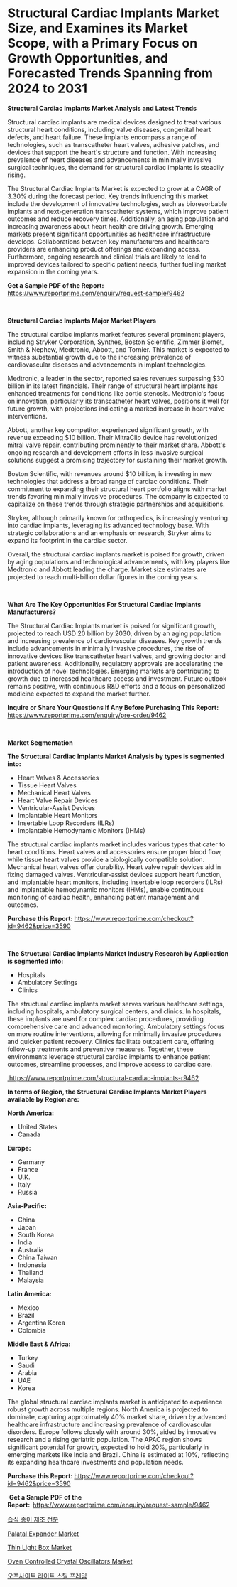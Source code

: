 <p><h1>Structural Cardiac Implants Market Size, and Examines its Market Scope, with a Primary Focus on Growth Opportunities, and Forecasted Trends Spanning from 2024 to 2031</h1></p><p><strong>Structural Cardiac Implants Market Analysis and Latest Trends</strong></p>
<p><p>Structural cardiac implants are medical devices designed to treat various structural heart conditions, including valve diseases, congenital heart defects, and heart failure. These implants encompass a range of technologies, such as transcatheter heart valves, adhesive patches, and devices that support the heart's structure and function. With increasing prevalence of heart diseases and advancements in minimally invasive surgical techniques, the demand for structural cardiac implants is steadily rising.</p><p>The Structural Cardiac Implants Market is expected to grow at a CAGR of 3.30% during the forecast period. Key trends influencing this market include the development of innovative technologies, such as bioresorbable implants and next-generation transcatheter systems, which improve patient outcomes and reduce recovery times. Additionally, an aging population and increasing awareness about heart health are driving growth. Emerging markets present significant opportunities as healthcare infrastructure develops. Collaborations between key manufacturers and healthcare providers are enhancing product offerings and expanding access. Furthermore, ongoing research and clinical trials are likely to lead to improved devices tailored to specific patient needs, further fuelling market expansion in the coming years.</p></p>
<p><strong>Get a Sample PDF of the Report:&nbsp;</strong> <a href="https://www.reportprime.com/enquiry/request-sample/9462">https://www.reportprime.com/enquiry/request-sample/9462</a></p>
<p>&nbsp;</p>
<p><strong>Structural Cardiac Implants Major Market Players</strong></p>
<p><p>The structural cardiac implants market features several prominent players, including Stryker Corporation, Synthes, Boston Scientific, Zimmer Biomet, Smith & Nephew, Medtronic, Abbott, and Tornier. This market is expected to witness substantial growth due to the increasing prevalence of cardiovascular diseases and advancements in implant technologies.</p><p>Medtronic, a leader in the sector, reported sales revenues surpassing $30 billion in its latest financials. Their range of structural heart implants has enhanced treatments for conditions like aortic stenosis. Medtronic's focus on innovation, particularly its transcatheter heart valves, positions it well for future growth, with projections indicating a marked increase in heart valve interventions.</p><p>Abbott, another key competitor, experienced significant growth, with revenue exceeding $10 billion. Their MitraClip device has revolutionized mitral valve repair, contributing prominently to their market share. Abbott's ongoing research and development efforts in less invasive surgical solutions suggest a promising trajectory for sustaining their market growth.</p><p>Boston Scientific, with revenues around $10 billion, is investing in new technologies that address a broad range of cardiac conditions. Their commitment to expanding their structural heart portfolio aligns with market trends favoring minimally invasive procedures. The company is expected to capitalize on these trends through strategic partnerships and acquisitions.</p><p>Stryker, although primarily known for orthopedics, is increasingly venturing into cardiac implants, leveraging its advanced technology base. With strategic collaborations and an emphasis on research, Stryker aims to expand its footprint in the cardiac sector.</p><p>Overall, the structural cardiac implants market is poised for growth, driven by aging populations and technological advancements, with key players like Medtronic and Abbott leading the charge. Market size estimates are projected to reach multi-billion dollar figures in the coming years.</p></p>
<p>&nbsp;</p>
<p><strong>What Are The Key Opportunities For Structural Cardiac Implants Manufacturers?</strong></p>
<p><p>The Structural Cardiac Implants market is poised for significant growth, projected to reach USD 20 billion by 2030, driven by an aging population and increasing prevalence of cardiovascular diseases. Key growth trends include advancements in minimally invasive procedures, the rise of innovative devices like transcatheter heart valves, and growing doctor and patient awareness. Additionally, regulatory approvals are accelerating the introduction of novel technologies. Emerging markets are contributing to growth due to increased healthcare access and investment. Future outlook remains positive, with continuous R&D efforts and a focus on personalized medicine expected to expand the market further.</p></p>
<p><strong>Inquire or Share Your Questions If Any Before Purchasing This Report:</strong> <a href="https://www.reportprime.com/enquiry/pre-order/9462">https://www.reportprime.com/enquiry/pre-order/9462</a></p>
<p>&nbsp;</p>
<p><strong>Market Segmentation</strong></p>
<p><strong>The Structural Cardiac Implants Market Analysis by types is segmented into:</strong></p>
<p><ul><li>Heart Valves & Accessories</li><li>Tissue Heart Valves</li><li>Mechanical Heart Valves</li><li>Heart Valve Repair Devices</li><li>Ventricular-Assist Devices</li><li>Implantable Heart Monitors</li><li>Insertable Loop Recorders (ILRs)</li><li>Implantable Hemodynamic Monitors (IHMs)</li></ul></p>
<p><p>The structural cardiac implants market includes various types that cater to heart conditions. Heart valves and accessories ensure proper blood flow, while tissue heart valves provide a biologically compatible solution. Mechanical heart valves offer durability. Heart valve repair devices aid in fixing damaged valves. Ventricular-assist devices support heart function, and implantable heart monitors, including insertable loop recorders (ILRs) and implantable hemodynamic monitors (IHMs), enable continuous monitoring of cardiac health, enhancing patient management and outcomes.</p></p>
<p><strong>Purchase this Report:&nbsp;</strong><a href="https://www.reportprime.com/checkout?id=9462&price=3590">https://www.reportprime.com/checkout?id=9462&price=3590</a></p>
<p>&nbsp;</p>
<p><strong>The Structural Cardiac Implants Market Industry Research by Application is segmented into:</strong></p>
<p><ul><li>Hospitals</li><li>Ambulatory Settings</li><li>Clinics</li></ul></p>
<p><p>The structural cardiac implants market serves various healthcare settings, including hospitals, ambulatory surgical centers, and clinics. In hospitals, these implants are used for complex cardiac procedures, providing comprehensive care and advanced monitoring. Ambulatory settings focus on more routine interventions, allowing for minimally invasive procedures and quicker patient recovery. Clinics facilitate outpatient care, offering follow-up treatments and preventive measures. Together, these environments leverage structural cardiac implants to enhance patient outcomes, streamline processes, and improve access to cardiac care.</p></p>
<p><a href="https://www.reportprime.com/structural-cardiac-implants-r9462">&nbsp;https://www.reportprime.com/structural-cardiac-implants-r9462</a></p>
<p><strong>In terms of Region, the Structural Cardiac Implants Market Players available by Region are:</strong></p>
<p>
    <p> <strong> North America: </strong>
        <ul>
            <li>United States</li>
            <li>Canada</li>
        </ul>
        </p> 
    <p> <strong> Europe: </strong>
        <ul>
            <li>Germany</li>
            <li>France</li>
            <li>U.K.</li>
            <li>Italy</li>
            <li>Russia</li>
        </ul>
        </p> 
    <p> <strong> Asia-Pacific: </strong>
        <ul>
            <li>China</li>
            <li>Japan</li>
            <li>South Korea</li>
            <li>India</li>
            <li>Australia</li>
            <li>China Taiwan</li>
            <li>Indonesia</li>
            <li>Thailand</li>
            <li>Malaysia</li>
        </ul>
        </p> 
    <p> <strong> Latin America: </strong>
        <ul>
            <li>Mexico</li>
            <li>Brazil</li>
            <li>Argentina Korea</li>
            <li>Colombia</li>
        </ul>
        </p> 
    <p> <strong> Middle East & Africa: </strong>
        <ul>
            <li>Turkey</li>
            <li>Saudi</li>
            <li>Arabia</li>
            <li>UAE</li>
            <li>Korea</li>
        </ul>
    </p>
    </p>
<p><p>The global structural cardiac implants market is anticipated to experience robust growth across multiple regions. North America is projected to dominate, capturing approximately 40% market share, driven by advanced healthcare infrastructure and increasing prevalence of cardiovascular disorders. Europe follows closely with around 30%, aided by innovative research and a rising geriatric population. The APAC region shows significant potential for growth, expected to hold 20%, particularly in emerging markets like India and Brazil. China is estimated at 10%, reflecting its expanding healthcare investments and population needs.</p></p>
<p><strong>Purchase this Report: </strong><a href="https://www.reportprime.com/checkout?id=9462&price=3590">https://www.reportprime.com/checkout?id=9462&price=3590</a></p>
<p>&nbsp;<strong>Get a Sample PDF of the Report:&nbsp;&nbsp;</strong><a href="https://www.reportprime.com/enquiry/request-sample/9462">https://www.reportprime.com/enquiry/request-sample/9462</a></p>
<p><strong></strong></p>
<p><p><a href="https://medium.com/@eunicevaughan35/%EC%84%B8%EA%B3%84-wet-end-paper-making-starches-market-%EC%9D%80-2024%EC%97%90%EC%84%9C-2031%EB%A1%9C-%EC%97%B0%ED%8F%89%EA%B7%A0-%EC%A6%9D%EA%B0%80%EC%9C%A8%EC%9D%84-%EB%B3%B4%EC%9D%BC-%EA%B2%83%EC%9C%BC%EB%A1%9C-%EC%98%88%EC%83%81%EB%90%A9%EB%8B%88%EB%8B%A4-d2b62037348b">습식 종이 제조 전분</a></p><p><a href="https://www.linkedin.com/pulse/global-palatal-expander-market-share-growth-opportunities-neohe?trackingId=%2BWdC%2FbjwRcC3lFJnDGI7Kg%3D%3D">Palatal Expander Market</a></p><p><a href="https://issuu.com/reportprime-2/docs/thin-light-box-market-size-2030.ppt_bc513742c5c0d0">Thin Light Box Market</a></p><p><a href="https://medium.com/@emilytucker76/this-report-on-oven-controlled-crystal-oscillators-market-is-a-comprehensive-analysis-of-market-44f7823f92ba">Oven Controlled Crystal Oscillators Market</a></p><p><a href="https://medium.com/@eunicevaughan35/%EC%84%B8%EA%B3%84-off-site-light-steel-frame-market-%EC%9D%80-2024%EC%97%90%EC%84%9C-2031%EB%A1%9C-%EC%97%B0%ED%8F%89%EA%B7%A0-%EC%A6%9D%EA%B0%80%EC%9C%A8%EC%9D%84-%EB%B3%B4%EC%9D%BC-%EA%B2%83%EC%9C%BC%EB%A1%9C-%EC%98%88%EC%83%81%EB%90%A9%EB%8B%88%EB%8B%A4-4bd9618ff966">오프사이트 라이트 스틸 프레임</a></p></p>